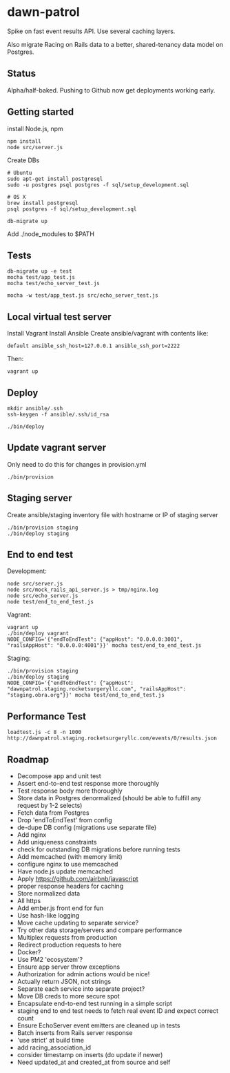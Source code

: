dawn-patrol
===========
Spike on fast event results API. Use several caching layers.

Also migrate Racing on Rails data to a better, shared-tenancy data model on Postgres.

Status
------
Alpha/half-baked. Pushing to Github now get deployments working early.

Getting started
---------------
install Node.js, npm

    npm install
    node src/server.js

Create DBs

    # Ubuntu
    sudo apt-get install postgresql
    sudo -u postgres psql postgres -f sql/setup_development.sql

    # OS X
    brew install postgresql
    psql postgres -f sql/setup_development.sql

    db-migrate up

Add ./node_modules to $PATH

Tests
-----
    db-migrate up -e test
    mocha test/app_test.js
    mocha test/echo_server_test.js

    mocha -w test/app_test.js src/echo_server_test.js

Local virtual test server
-------------------------
Install Vagrant
Install Ansible
Create ansible/vagrant with contents like:

    default ansible_ssh_host=127.0.0.1 ansible_ssh_port=2222

Then:

    vagrant up

Deploy
------
    mkdir ansible/.ssh
    ssh-keygen -f ansible/.ssh/id_rsa

    ./bin/deploy

Update vagrant server
---------------------
Only need to do this for changes in provision.yml

    ./bin/provision

Staging server
--------------
Create ansible/staging inventory file with hostname or IP of staging server

    ./bin/provision staging
    ./bin/deploy staging


End to end test
---------------
Development:

    node src/server.js
    node src/mock_rails_api_server.js > tmp/nginx.log
    node src/echo_server.js
    node test/end_to_end_test.js

Vagrant:

    vagrant up
    ./bin/deploy vagrant
    NODE_CONFIG='{"endToEndTest": {"appHost": "0.0.0.0:3001", "railsAppHost": "0.0.0.0:4001"}}' mocha test/end_to_end_test.js

Staging:

    ./bin/provision staging
    ./bin/deploy staging
    NODE_CONFIG='{"endToEndTest": {"appHost": "dawnpatrol.staging.rocketsurgeryllc.com", "railsAppHost": "staging.obra.org"}}' mocha test/end_to_end_test.js

Performance Test
----------------

    loadtest.js -c 8 -n 1000 http://dawnpatrol.staging.rocketsurgeryllc.com/events/0/results.json

Roadmap
-------
* Decompose app and unit test
* Assert end-to-end test response more thoroughly
* Test response body more thoroughly
* Store data in Postgres denormalized (should be able to fulfill any request by 1-2 selects)
* Fetch data from Postgres
* Drop 'endToEndTest' from config
* de-dupe DB config (migrations use separate file)
* Add nginx
* Add uniqueness constraints
* check for outstanding DB migrations before running tests
* Add memcached (with memory limit)
* configure nginx to use memcached
* Have node.js update memcached
* Apply https://github.com/airbnb/javascript
* proper response headers for caching
* Store normalized data
* All https
* Add ember.js front end for fun
* Use hash-like logging
* Move cache updating to separate service?
* Try other data storage/servers and compare performance
* Multiplex requests from production
* Redirect production requests to here
* Docker?
* Use PM2 'ecosystem'?
* Ensure app server throw exceptions
* Authorization for admin actions would be nice!
* Actually return JSON, not strings
* Separate each service into separate project?
* Move DB creds to more secure spot
* Encapsulate end-to-end test running in a simple script
* staging end to end test needs to fetch real event ID and expect correct count
* Ensure EchoServer event emitters are cleaned up in tests
* Batch inserts from Rails server response
* 'use strict' at build time
* add racing_association_id
* consider timestamp on inserts (do update if newer)
* Need updated_at and created_at from source and self

